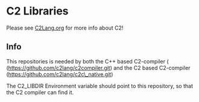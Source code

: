 # C2 Libraries

Please see [C2Lang.org](http://c2lang.org) for more info about C2!

## Info
This repositories is needed by both the C++ based C2-compiler (
(https://github.com/c2lang/c2compiler.git) and the C2 based C2-compiler
(https://github.com/c2lang/c2c\_native.git)

The C2_LIBDIR Environment variable should point to this repository, so
that the C2 compiler can find it.

